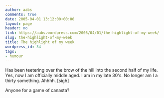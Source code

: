 ```yaml
---
author: aabs
comments: true
date: 2005-04-01 13:12:00+00:00
layout: page
header: no
link: https://aabs.wordpress.com/2005/04/01/the-highlight-of-my-week/
slug: the-highlight-of-my-week
title: The highlight of my week
wordpress_id: 34
tags:
- humour
---
```


Has been teetering over the brow of the hill into the second half of my life. Yes, now I am officially middle aged. I am in my late 30's. No longer am I a thirty something. Ahhhh. [sigh]

Anyone for a game of canasta?
